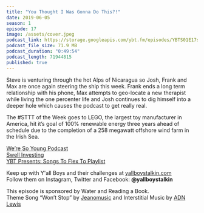```yaml
---
title: "You Thought I Was Gonna Do This?!"
date: 2019-06-05
season: 1
episode: 17
image: /assets/cover.jpeg
podcast_link: https://storage.googleapis.com/ybt.fm/episodes/YBTS01E17s.mp3
podcast_file_size: 71.9 MB
podcast_duration: "0:49:54"
podcast_length: 71944815 
published: true
---
```


Steve is venturing through the hot Alps of Nicaragua so Josh, Frank and Max are once again steering the ship this week. Frank ends a long term relationship with his phone, Max attempts to geo-locate a new therapist while living the one percenter life and Josh continues to dig himself into a deeper hole which causes the podcast to get really real.

The #STTT of the Week goes to LEGO, the largest toy manufacturer in America, hit it’s goal of 100% renewable energy three years ahead of schedule due to the completion of a 258 megawatt offshore wind farm in the Irish Sea.

[We’re So Young Podcast](https://www.weresoyoungpodcast.com/)
<br>[Swell Investing](https://www.swellinvesting.com/)
<br>[YBT Presents: Songs To Flex To Playlist](https://open.spotify.com/playlist/26LW5GeaehbCI4IYQFaahC?si=Bbmg3sVzRQ2j3khavSde0w)

Keep up with Y'all Boys and their challenges at [yallboystalkin.com](https://yallboystalkin.com)
<br>Follow them on Instagram, Twitter and Facebook: **@yallboystalkin**

This episode is sponsored by Water and Reading a Book.
<br>Theme Song “Won’t Stop” by [Jeanomusic](https://www.jeanomusic.com/) and Interstitial Music by [ADN Lewis](https://www.adnlewis.com/)
